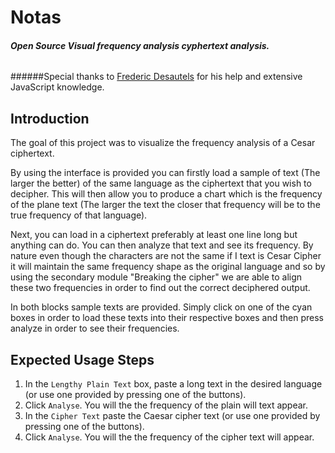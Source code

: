 # Notas
###### **Open Source Visual frequency analysis cyphertext analysis.**
######Special thanks to [Frederic Desautels](https://github.com/mrwompwomp) for his help and extensive JavaScript knowledge.

## Introduction

The goal of this project was to visualize the frequency analysis of a 
Cesar ciphertext. 

By using the interface is provided you can firstly load a sample of 
text (The larger the better) of the same language as the ciphertext 
that you wish to decipher. This will then allow you to produce a chart
 which is the frequency of the plane text (The larger the text the 
 closer that frequency will be to the true frequency of that language).

Next, you can load in a ciphertext preferably at least one line long 
but anything can do. You can then analyze that text and see its 
frequency. By nature even though the characters are not the same if 
I text is Cesar Cipher it will maintain the same frequency shape as 
the original language and so by using the secondary module "Breaking 
the cipher" we are able to align these two frequencies in order to 
find out the correct deciphered output.

In both blocks sample texts are provided. Simply click on one of the 
cyan boxes in order to load these texts into their respective boxes 
and then press analyze in order to see their frequencies.

## **Expected Usage Steps**
1. In the `Lengthy Plain Text` box, paste a long text in the desired language (or use one provided by pressing one of the buttons).
2. Click `Analyse`. You will the the frequency of the plain will text appear.
3. In the `Cipher Text` paste the Caesar cipher text (or use one provided by pressing one of the buttons).
4. Click `Analyse`. You will the the frequency of the cipher text will appear.
